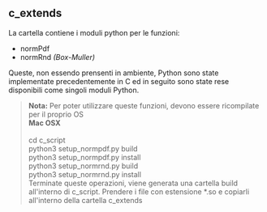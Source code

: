 <h2>c_extends</h2>
<p>
La cartella contiene i moduli python per le funzioni:
<ul>
<li>normPdf</li>
<li>normRnd <i>(Box-Muller)</i></li>
</ul>
Queste, non essendo prensenti in ambiente, Python sono state implementate precedentemente in C ed in seguito sono state
 rese disponibili come singoli moduli Python.
</p>

<blockquote>

<b>Nota:</b> Per poter utilizzare queste funzioni, devono essere ricompilate per il proprio OS
<br >
<b style="display:block;">Mac OSX</b><br />
cd c_script<br />
python3 setup_normpdf.py build<br />
python3 setup_normpdf.py install<br />
python3 setup_normrnd.py build<br />
python3 setup_normrnd.py install<br />
Terminate queste operazioni, viene generata una cartella build all'interno di c_script. 
Prendere i file con estensione *.so e copiarli all'interno della cartella c_extends
</blockquote>
